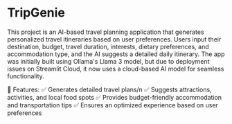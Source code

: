 # TripGenie

This project is an AI-based travel planning application that generates personalized travel itineraries based on user preferences. Users input their destination, budget, travel duration, interests, dietary preferences, and accommodation type, and the AI suggests a detailed daily itinerary. The app was initially built using Ollama's Llama 3 model, but due to deployment issues on Streamlit Cloud, it now uses a cloud-based AI model for seamless functionality.

🔹 Features:
✅ Generates detailed travel plans/n
✅ Suggests attractions, activities, and local food spots
✅ Provides budget-friendly accommodation and transportation tips
✅ Ensures an optimized experience based on user preferences
